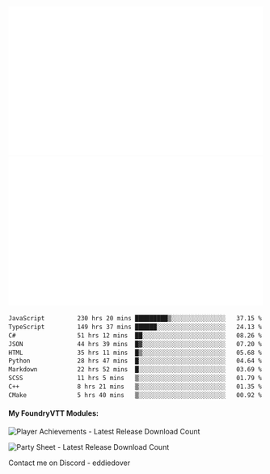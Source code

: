 
![](https://raw.githubusercontent.com/eddiedover/ghstats/master/generated/overview.svg)
![](https://raw.githubusercontent.com/eddiedover/ghstats/master/generated/languages.svg)

<!--START_SECTION:waka-->

```txt
JavaScript         230 hrs 20 mins █████████▒░░░░░░░░░░░░░░░   37.15 %
TypeScript         149 hrs 37 mins ██████░░░░░░░░░░░░░░░░░░░   24.13 %
C#                 51 hrs 12 mins  ██░░░░░░░░░░░░░░░░░░░░░░░   08.26 %
JSON               44 hrs 39 mins  █▓░░░░░░░░░░░░░░░░░░░░░░░   07.20 %
HTML               35 hrs 11 mins  █▒░░░░░░░░░░░░░░░░░░░░░░░   05.68 %
Python             28 hrs 47 mins  █░░░░░░░░░░░░░░░░░░░░░░░░   04.64 %
Markdown           22 hrs 52 mins  █░░░░░░░░░░░░░░░░░░░░░░░░   03.69 %
SCSS               11 hrs 5 mins   ▒░░░░░░░░░░░░░░░░░░░░░░░░   01.79 %
C++                8 hrs 21 mins   ▒░░░░░░░░░░░░░░░░░░░░░░░░   01.35 %
CMake              5 hrs 40 mins   ▒░░░░░░░░░░░░░░░░░░░░░░░░   00.92 %
```

<!--END_SECTION:waka-->

#### My FoundryVTT Modules:

  ![Player Achievements - Latest Release Download Count](https://img.shields.io/badge/dynamic/json?label=Player%20Achievements%20-%20Downloads@latest&query=assets%5B1%5D.download_count&url=https%3A%2F%2Fapi.github.com%2Frepos%2FEddieDover%2Ffvtt-player-achievements%2Freleases%2Flatest)

  ![Party Sheet - Latest Release Download Count](https://img.shields.io/badge/dynamic/json?label=Party%20Sheet%20-%20Downloads@latest&query=assets%5B1%5D.download_count&url=https%3A%2F%2Fapi.github.com%2Frepos%2FEddieDover%2Ffvtt-party-sheet%2Freleases%2Flatest)

<a rel="me" href="https://techhub.social/@EddieDover"></a>

Contact me on Discord - eddiedover
